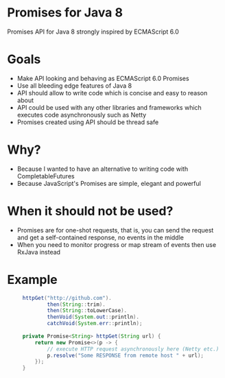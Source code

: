 # Promises for Java 8
Promises API for Java 8 strongly inspired by ECMAScript 6.0

# Goals
* Make API looking and behaving as ECMAScript 6.0 Promises
* Use all bleeding edge features of Java 8
* API should allow to write code which is concise and easy to reason about 
* API could be used with any other libraries and frameworks which executes code asynchronously such as Netty
* Promises created using API should be thread safe

# Why?
* Because I wanted to have an alternative to writing code with CompletableFutures
* Because JavaScript's Promises are simple, elegant and powerful

# When it should not be used?
* Promises are for one-shot requests, that is, you can send the request and get a self-contained response, no events in the middle
* When you need to monitor progress or map stream of events then use RxJava instead

# Example

```java
     httpGet("http://github.com").
             then(String::trim).
             then(String::toLowerCase).
             thenVoid(System.out::println).
             catchVoid(System.err::println);
 
     private Promise<String> httpGet(String url) {
         return new Promise<>(p -> {
             // execute HTTP request asynchronously here (Netty etc.)
             p.resolve("Some RESPONSE from remote host " + url);
         });
     }
```